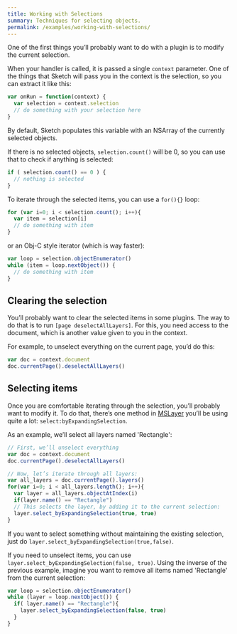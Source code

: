 ```yaml
---
title: Working with Selections
summary: Techniques for selecting objects.
permalink: /examples/working-with-selections/
---
```


One of the first things you’ll probably want to do with a plugin is to modify the current selection.

When your handler is called, it is passed a single `context` parameter. One of the things that Sketch will pass you in the context is the selection, so you can extract it like this:

```JavaScript
var onRun = function(context) {
  var selection = context.selection
  // do something with your selection here
}
```

By default, Sketch populates this variable with an NSArray of the currently selected objects.

If there is no selected objects, `selection.count()` will be 0, so you can use that to check if anything is selected:

```JavaScript
if ( selection.count() == 0 ) {
  // nothing is selected
}
```

To iterate through the selected items, you can use a `for(){}` loop:

```JavaScript
for (var i=0; i < selection.count(); i++){
  var item = selection[i]
  // do something with item
}
```

or an Obj-C style iterator (which is way faster):

```JavaScript
var loop = selection.objectEnumerator()
while (item = loop.nextObject()) {
  // do something with item
}
```

## Clearing the selection

You’ll probably want to clear the selected items in some plugins. The way to do that is to run `[page deselectAllLayers]`. For this, you need access to the document, which is another value given to you in the context.

For example, to unselect everything on the current page, you’d do this:

```JavaScript
var doc = context.document
doc.currentPage().deselectAllLayers()
```

## Selecting items

Once you are comfortable iterating through the selection, you’ll probably want to modify it. To do that, there’s one method in [MSLayer](../03-reference/MSLayer.html) you’ll be using quite a lot: `select:byExpandingSelection`.

As an example, we’ll select all layers named 'Rectangle':

```JavaScript
// First, we’ll unselect everything
var doc = context.document
doc.currentPage().deselectAllLayers()

// Now, let’s iterate through all layers:
var all_layers = doc.currentPage().layers()
for(var i=0; i < all_layers.length(); i++){
  var layer = all_layers.objectAtIndex(i)
  if(layer.name() == "Rectangle")
  // This selects the layer, by adding it to the current selection:
  layer.select_byExpandingSelection(true, true)
}
```

If you want to select something without maintaining the existing selection, just do `layer.select_byExpandingSelection(true,false)`.

If you need to unselect items, you can use `layer.select_byExpandingSelection(false, true)`. Using the inverse of the previous example, imagine you want to remove all items named 'Rectangle' from the current selection:

```JavaScript
var loop = selection.objectEnumerator()
while (layer = loop.nextObject()) {
  if( layer.name() == "Rectangle"){
    layer.select_byExpandingSelection(false, true)
  }
}
```
